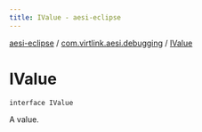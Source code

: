 ```yaml
---
title: IValue - aesi-eclipse
---
```


[aesi-eclipse](../index.html) / [com.virtlink.aesi.debugging](index.html) / [IValue](.)

# IValue

`interface IValue`

A value.

